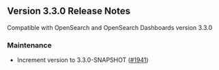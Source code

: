 ## Version 3.3.0 Release Notes

Compatible with OpenSearch and OpenSearch Dashboards version 3.3.0

### Maintenance
* Increment version to 3.3.0-SNAPSHOT ([#1941](https://github.com/opensearch-project/observability/pull/1941))
